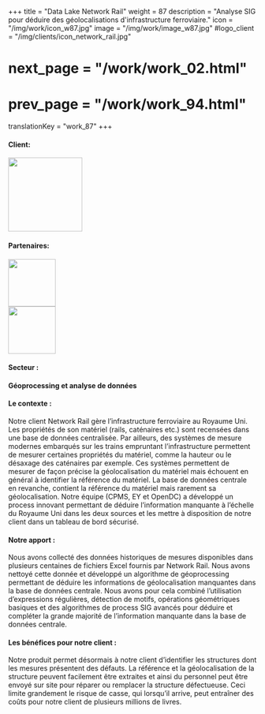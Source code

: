 +++
title = "Data Lake Network Rail"
weight = 87
description = "Analyse SIG pour déduire des géolocalisations d'infrastructure ferroviaire."
icon = "/img/work/icon_w87.jpg"
image = "/img/work/image_w87.jpg"
#logo_client = "/img/clients/icon_network_rail.jpg"
# next_page = "/work/work_02.html"
# prev_page = "/work/work_94.html"
translationKey = "work_87"
+++

<!-- Client -->
<div class="row">
	<div class="col-sm-3"><h4>Client:</h4></div>
	<div class="col-sm-3"><a href = "https://www.networkrail.co.uk/" target="_blank"> <img src="/img/clients/icon_network_rail.svg" width="150px"/></a></div>
	<!-- <div class="col-sm-3"></div> -->
</div>	

<!-- Partner -->
<div class="row">
	<div class="col-sm-3"><h4>Partenaires:</h4></div>
	<!--  <div class="col-sm-3"> <h5><a href = "http://www.cdvia.fr/" target="_blank">CDVIA</a> </h4> </div>-->
	<div class="col-sm-3"><a href = "http://www.cpmsgroup.com/" target="_blank"> <img src="/img/clients/icon_cpms.svg" width="96px"/></a></div>
	<div class="col-sm-3"><a href = "https://www.ey.com/en_uk" target="_blank"> <img src="/img/clients/icon_ey.svg" width="96px"/></a></div>
</div>	

<!-- Sector -->
<div class="row">
	<div class="col-sm-3"><h4>Secteur :</h4></div>
	<div class="col-sm-3"> <h4>Géoprocessing et analyse de données</h4></div>
	<div class="col-sm-3"></div>
</div>	

<h4>Le contexte :</h4> 
<p>
Notre client Network Rail gère l’infrastructure ferroviaire au Royaume Uni. Les propriétés de son matériel (rails, caténaires etc.) sont recensées dans une base de données centralisée. Par ailleurs, des systèmes de mesure modernes embarqués sur les trains empruntant l’infrastructure permettent de mesurer certaines propriétés du matériel, comme la hauteur ou le désaxage des caténaires par exemple. Ces systèmes permettent de mesurer de façon précise la géolocalisation du matériel mais échouent en général à identifier la référence du matériel. La base de données centrale en revanche, contient la référence du matériel mais rarement sa géolocalisation. Notre équipe (CPMS, EY et OpenDC) a développé un process innovant permettant de déduire l’information manquante à l’échelle du Royaume Uni dans les deux sources et les mettre à disposition de notre client dans un tableau de bord sécurisé.
</p>

<h4>Notre apport :</h4>
<p>
Nous avons collecté des données historiques de mesures disponibles dans plusieurs centaines de fichiers Excel fournis par Network Rail. Nous avons nettoyé cette donnée et développé un algorithme de géoprocessing permettant de déduire les informations de géolocalisation manquantes dans la base de données centrale. Nous avons pour cela combiné l’utilisation d’expressions régulières, détection de motifs, opérations géométriques basiques et des algorithmes de process SIG avancés pour déduire et compléter la grande majorité de l’information manquante dans la base de données centrale.
</p>

<h4>Les bénéfices pour notre client :</h4>
<p>
Notre produit permet désormais à notre client d’identifier les structures dont les mesures présentent des défauts. La référence et la géolocalisation de la structure peuvent facilement être extraites et ainsi du personnel peut être envoyé sur site pour réparer ou remplacer la structure défectueuse. Ceci limite grandement le risque de casse, qui lorsqu’il arrive, peut entraîner des coûts pour notre client de plusieurs millions de livres.
</p>
